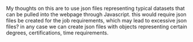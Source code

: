 My thoughts on this are to use json files representing typical datasets that can be pulled into the webpage through Javascript.
this would require json files be created for the job requirements, which may lead to excessive json files?
in any case we can create json files with objects representing certain degrees, certifications, time requirements.